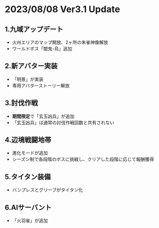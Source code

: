 # 2023/08/08 Ver3.1 Update

## 1.九域アップデート
* 火州エリアのマップ開放、2ヶ所の朱雀神像解放
* ワールドボス「闇鬼-烏」追加

## 2.新アバター実装
* 「明景」が実装
* 専用アバターストーリー解放

## 3.討伐作戦
* **期間限定**で「玄玉凶兵」が追加
* 「玄玉凶兵」は通常の討伐作戦回数と共有されない

## 4.辺境戦闘地帯
* 進化モードが追加
* シーズン制で各段階のボスに挑戦し、クリアした段階に応じて報酬獲得

## 5.タイタン装備
* バンプレスとグリーブがタイタン化

## 6.AIサーバント
* 「火羽雀」が追加
